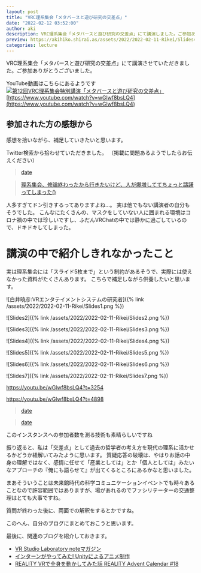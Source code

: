```yaml
---
layout: post
title: "VRC理系集会「メタバースと遊び研究の交差点」"
date: "2022-02-12 03:52:00"
author: aki
description: VRC理系集会「メタバースと遊び研究の交差点」にて講演しました。ご参加ありがとうございました。
preview: https://akihiko.shirai.as/assets/2022/2022-02-11-Rikei/Slides4.png
categories: lecture
---
```


VRC理系集会「メタバースと遊び研究の交差点」にて講演させていただきました。ご参加ありがとうございました。

YouTube動画はこちらにあるようです
[![第12回VRC理系集会特別講演「メタバースと遊び研究の交差点」](https://img.youtube.com/vi/wGlwf8bsLQ4/0.jpg)](https://www.youtube.com/watch?v=wGlwf8bsLQ4)
[https://www.youtube.com/watch?v=wGlwf8bsLQ4](https://www.youtube.com/watch?v=wGlwf8bsLQ4)




## 参加された方の感想から
感想を拾いながら、補足していきたいと思います。

Twitter検索から拾わせていただきました。
（掲載に問題あるようでしたらお伝えください）


<blockquote class="twitter-tweet" data-width="550" data-dnt="true"><p lang="ja" dir="ltr"></p><a href="https://twitter.com/o_ob/status/1492213758051373056?s=20&t=Ezy9BQWeWNFGXGNoEj7_Jw">date</a></blockquote>



<blockquote class="twitter-tweet" data-width="550" data-dnt="true"><p lang="ja" dir="ltr"></p><a href="https://twitter.com/vr_kaz/status/1492334043865960449">理系集会、修論終わったから行きたいけど、人が爆増しててちょっと躊躇ってしまった()</a></blockquote>

人多すぎてドン引きするってありますよね…。
実は他でもない講演者の自分もそうでした。
こんなにたくさんの、マスクをしていない人に囲まれる環境はコロナ禍の中では珍しいですし、ふだんVRChatの中では静かに過ごしているので、ドキドキしてしまった。

# 講演の中で紹介しきれなかったこと

実は理系集会には「スライド5枚まで」という制約があるそうで、実際には使えなかった資料がたくさんあります。
こちらで補足しながら供養したいと思います。

![白井暁彦:VRエンタテイメントシステムの研究者]({% link /assets/2022/2022-02-11-Rikei/Slides1.png %})

![Slides2]({% link /assets/2022/2022-02-11-Rikei/Slides2.png %})

![Slides3]({% link /assets/2022/2022-02-11-Rikei/Slides3.png %})

![Slides4]({% link /assets/2022/2022-02-11-Rikei/Slides4.png %})

![Slides5]({% link /assets/2022/2022-02-11-Rikei/Slides5.png %})

![Slides6]({% link /assets/2022/2022-02-11-Rikei/Slides6.png %})

![Slides7]({% link /assets/2022/2022-02-11-Rikei/Slides7.png %})

https://youtu.be/wGlwf8bsLQ4?t=3254

https://youtu.be/wGlwf8bsLQ4?t=4898




<blockquote class="twitter-tweet" data-width="550" data-dnt="true"><p lang="ja" dir="ltr"></p><a href="https://twitter.com/VRC_S_A_/status/1492361957172826114?s=20&t=ZzWdgdgucSTTD0JEnVroew">date</a></blockquote>

<blockquote class="twitter-tweet" data-width="550" data-dnt="true"><p lang="ja" dir="ltr"></p><a href="https://twitter.com/cocu_tan/status/1492335186939645954?s=20&t=ZzWdgdgucSTTD0JEnVroew">date</a></blockquote>

このインスタンスへの参加者数を測る技術も素晴らしいですね

振り返ると、私は「交差点」として過去の哲学者の考え方を現代の理系に活かせるかどうか紐解いてみたように思います。
質疑応答の破壊は、やはりお話の中身の理解ではなく、感情に任せて「産業としては」とか「個人としては」みたいなアプローチの『俺にも語らせて』が出てくるところにあるかなと思いました。

まあそういうことは未来館時代の科学コミュニケーションイベントでも時々あることなので許容範囲ではありますが、場があれるのでファシリテーターの交通整理はとても大事ですね。

質問が終わった後に、両面での解釈をするとかですね。

このへん、自分のブログにまとめておこうと思います。

最後に、関連のブログを紹介しておきます。
- [VR Studio Laboratory noteマガジン](https://note.com/reality_eng/m/m394ac85738b5)
- [インターンがやってみた! Unityによるアニメ制作](https://note.com/reality_eng/n/nc63e1665affa?magazine_key=m394ac85738b5)
- [REALITY VRで全身を動かしてみた話 REALITY Advent Calendar #18](https://note.com/reality_eng/n/nd102f12e7f78)

